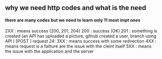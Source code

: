 ## why we need http codes and what is the need


#### there are many codes but we need to learn only 11 most impt ones

2XX : means success (200, 201, 204)
      200 : success (OK)
      201 : something is created (an API has uploaded a picture, github created a user, branch using API ) [POST ] request 
      24: 
3XX : means success with some redirection
4XX : means request is a failture are the issue with the cleint itself
5XX : means the issue with the application and the server 
